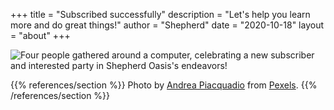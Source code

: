 +++
title = "Subscribed successfully"
description = "Let's help you learn more and do great things!"
author = "Shepherd"
date = "2020-10-18"
layout = "about"
+++

![Four people gathered around a computer, celebrating a new subscriber and interested party in Shepherd Oasis's endeavors!](/img/main/happy-around-computer.jpg)

{{% references/section %}}
Photo by [Andrea Piacquadio](https://www.pexels.com/@olly?utm_content=attributionCopyText&utm_medium=referral&utm_source=pexels) from [Pexels](https://www.pexels.com/photo/excited-multiracial-colleagues-enjoying-triumph-together-in-front-of-laptop-in-office-3931634/?utm_content=attributionCopyText&utm_medium=referral&utm_source=pexels).
{{% /references/section %}}
